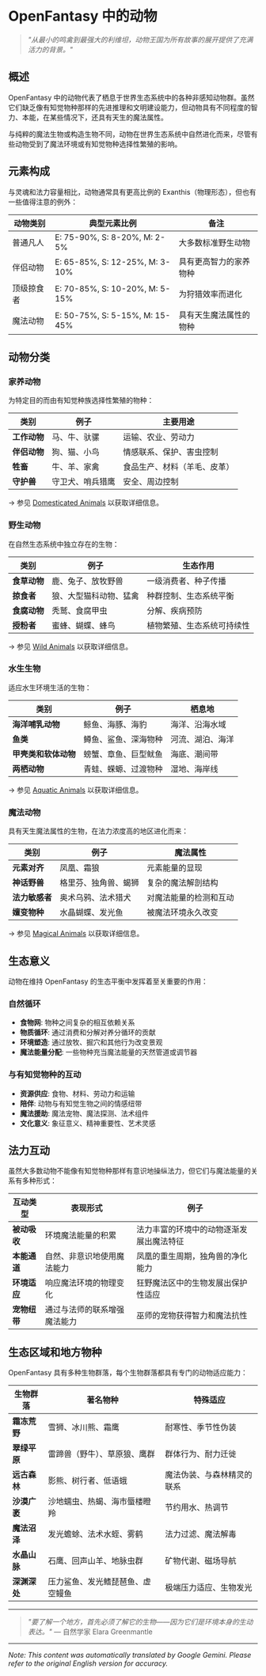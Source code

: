 # OpenFantasy 中的动物

> *"从最小的鸣禽到最强大的利维坦，动物王国为所有故事的展开提供了充满活力的背景。"*

## 概述

OpenFantasy 中的动物代表了栖息于世界生态系统中的各种非感知动物群。虽然它们缺乏像有知觉物种那样的先进推理和文明建设能力，但动物具有不同程度的智力、本能，在某些情况下，还具有天生的魔法属性。

与纯粹的魔法生物或构造生物不同，动物在世界生态系统中自然进化而来，尽管有些动物受到了魔法环境或有知觉物种选择性繁殖的影响。

## 元素构成

与灵魂和法力容量相比，动物通常具有更高比例的 Exanthis（物理形态），但也有一些值得注意的例外：

| 动物类别 | 典型元素比例 | 备注 |
|-----------------|-------------------------|-------|
| 普通凡人 | E: 75-90%, S: 8-20%, M: 2-5% | 大多数标准野生动物 |
| 伴侣动物 | E: 65-85%, S: 12-25%, M: 3-10% | 具有更高智力的家养物种 |
| 顶级掠食者 | E: 70-85%, S: 10-20%, M: 5-15% | 为狩猎效率而进化 |
| 魔法动物 | E: 50-75%, S: 5-15%, M: 15-45% | 具有天生魔法属性的物种 |

## 动物分类

### 家养动物

为特定目的而由有知觉种族选择性繁殖的物种：

| 类别 | 例子 | 主要用途 |
|----------|----------|--------------|
| **工作动物** | 马、牛、驮骡 | 运输、农业、劳动力 |
| **伴侣动物** | 狗、猫、小鸟 | 情感联系、保护、害虫控制 |
| **牲畜** | 牛、羊、家禽 | 食品生产、材料（羊毛、皮革） |
| **守护兽** | 守卫犬、哨兵猎鹰 | 安全、周边控制 |

→ 参见 [Domesticated Animals](Domesticated.md) 以获取详细信息。

### 野生动物

在自然生态系统中独立存在的生物：

| 类别 | 例子 | 生态作用 |
|----------|----------|----------------|
| **食草动物** | 鹿、兔子、放牧野兽 | 一级消费者、种子传播 |
| **掠食者** | 狼、大型猫科动物、猛禽 | 种群控制、生态系统平衡 |
| **食腐动物** | 秃鹫、食腐甲虫 | 分解、疾病预防 |
| **授粉者** | 蜜蜂、蝴蝶、蜂鸟 | 植物繁殖、生态系统可持续性 |

→ 参见 [Wild Animals](Wild.md) 以获取详细信息。

### 水生生物

适应水生环境生活的生物：

| 类别 | 例子 | 栖息地 |
|----------|----------|---------|
| **海洋哺乳动物** | 鲸鱼、海豚、海豹 | 海洋、沿海水域 |
| **鱼类** | 鳟鱼、鲨鱼、深海物种 | 河流、湖泊、海洋 |
| **甲壳类和软体动物** | 螃蟹、章鱼、巨型鱿鱼 | 海底、潮间带 |
| **两栖动物** | 青蛙、蝾螈、过渡物种 | 湿地、海岸线 |

→ 参见 [Aquatic Animals](Aquatic.md) 以获取详细信息。

### 魔法动物

具有天生魔法属性的生物，在法力浓度高的地区进化而来：

| 类别 | 例子 | 魔法属性 |
|----------|----------|-------------------|
| **元素对齐** | 凤凰、霜狼 | 元素能量的显现 |
| **神话野兽** | 格里芬、独角兽、蝎狮 | 复杂的魔法解剖结构 |
| **法力敏感者** | 奥术乌鸦、法术猎犬 | 对魔法能量的检测和互动 |
| **嬗变物种** | 水晶蝴蝶、发光鱼 | 被魔法环境永久改变 |

→ 参见 [Magical Animals](Magical.md) 以获取详细信息。

## 生态意义

动物在维持 OpenFantasy 的生态平衡中发挥着至关重要的作用：

### 自然循环

- **食物网**: 物种之间复杂的相互依赖关系
- **物质循环**: 通过消费和分解对养分循环的贡献
- **环境塑造**: 通过放牧、掘穴和其他行为改变景观
- **魔法能量分配**: 一些物种充当魔法能量的天然管道或调节器

### 与有知觉物种的互动

- **资源供应**: 食物、材料、劳动力和运输
- **陪伴**: 动物与有知觉生物之间的情感纽带
- **魔法援助**: 魔法宠物、魔法探测、法术组件
- **文化意义**: 象征意义、精神重要性、艺术灵感

## 法力互动

虽然大多数动物不能像有知觉物种那样有意识地操纵法力，但它们与魔法能量的关系有多种形式：

| 互动类型 | 表现形式 | 例子 |
|------------------|---------------|----------|
| **被动吸收** | 环境魔法能量的积累 | 法力丰富的环境中的动物逐渐发展出魔法特征 |
| **本能通道** | 自然、非意识地使用魔法能力 | 凤凰的重生周期，独角兽的净化能力 |
| **环境适应** | 响应魔法环境的物理变化 | 狂野魔法区中的生物发展出保护性适应 |
| **宠物纽带** | 通过与法师的联系增强魔法能力 | 巫师的宠物获得智力和魔法抗性 |

## 生态区域和地方物种

OpenFantasy 具有多种生物群落，每个生物群落都具有专门的动物适应能力：

| 生物群落 | 著名物种 | 特殊适应 |
|-------|-----------------|---------------------|
| **霜冻荒野** | 雪狮、冰川熊、霜鹰 | 耐寒性、季节性伪装 |
| **翠绿平原** | 雷蹄兽（野牛）、草原狼、鹰群 | 群体行为、耐力迁徙 |
| **远古森林** | 影熊、树行者、低语蛾 | 魔法伪装、与森林精灵的联系 |
| **沙漠广袤** | 沙地蠕虫、热蝎、海市蜃楼瞪羚 | 节约用水、热调节 |
| **魔法沼泽** | 发光蟾蜍、法术水蛭、雾鹤 | 法力过滤、魔法解毒 |
| **水晶山脉** | 石鹰、回声山羊、地脉虫群 | 矿物代谢、磁场导航 |
| **深渊深处** | 压力鲨鱼、发光鳍琵琶鱼、虚空鳗鱼 | 极端压力适应、生物发光 |

---

> *"要了解一个地方，首先必须了解它的生物——因为它们是环境本身的生动表达。"* — 自然学家 Elara Greenmantle


---
_Note: This content was automatically translated by Google Gemini. Please refer to the original English version for accuracy._
